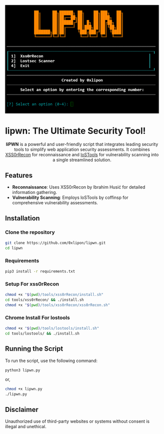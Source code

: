 <div style="text-align: center;">
    <img src="https://raw.githubusercontent.com/snowden-pc/lipwn/refs/heads/main/lipwn.png" alt="Screenshot (lipwn)" style="display: block; margin: 0 auto; margin-bottom: 20px;" />
</div>

# lipwn: The Ultimate Security Tool!

<p style="text-align: center;">
    <strong>liPWN</strong> is a powerful and user-friendly script that integrates leading security tools to simplify web application security assessments. It combines <a href="https://github.com/xss0r/xssorRecon/">XSS0rRecon</a> for reconnaissance and <a href="https://github.com/coffinsp/lostools">loSTools</a> for vulnerability scanning into a single streamlined solution.
</p>

## Features

- **Reconnaissance**: Uses XSS0rRecon by Ibrahim Husić for detailed information gathering.
- **Vulnerability Scanning**: Employs loSTools by coffinsp for comprehensive vulnerability assessments.

## Installation

### Clone the repository

```bash
git clone https://github.com/0xlipon/lipwn.git
cd lipwn
```
### Requirements

```bash
pip3 install -r requirements.txt
```

### Setup For xss0rRecon
```bash
chmod +x "$(pwd)/tools/xss0rRecon/install.sh"
cd tools/xss0rRecon/ && ./install.sh
chmod +x "$(pwd)/tools/xss0rRecon/xss0rRecon.sh"
```

### Chrome Install For lostools
```bash
chmod +x "$(pwd)/tools/lostools/install.sh"
cd tools/lostools/ && ./install.sh
```

## Running the Script

To run the script, use the following command:

```bash
python3 lipwn.py
```
or,
```bash
chmod +x lipwn.py
./lipwn.py
```

## Disclaimer
Unauthorized use of third-party websites or systems without consent is illegal and unethical.
